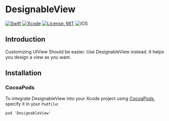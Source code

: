 # DesignableView

<p align="center">
<a href="https://github.com/SteadyAction/DesignableView">

[![Swift](https://img.shields.io/badge/Swift-4.2-orange.svg)](https://swift.org)
[![Xcode](https://img.shields.io/badge/Xcode-10.0-blue.svg)](https://developer.apple.com/xcode)
[![License: MIT](https://img.shields.io/badge/License-MIT-yellow.svg)](https://opensource.org/licenses/MIT)
<img src="https://img.shields.io/badge/os-iOS-green.svg?style=flat" alt="iOS">

## Introduction

Customizing UIView Should be easier. 
Use DesignableView instead.
It helps you design a view as you want.

## Installation

### CocoaPods

<p>To integrate DesignableView into your Xcode project using <a href="http://cocoapods.org">CocoaPods</a>, specify it in your <code>Podfile</code>:</p>

<pre><code class="ruby language-ruby">pod 'DesignableView'</code></pre>
